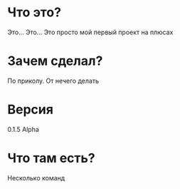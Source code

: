 # Что это?
Это... Это... Это просто мой первый проект на плюсах

# Зачем сделал?
По приколу. От нечего делать

# Версия
0.1.5 Alpha

# Что там есть?
Несколько команд
